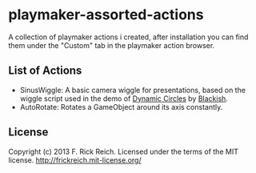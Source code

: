 # playmaker-assorted-actions
A collection of playmaker actions i created, after installation you can find them under the "Custom" tab in the playmaker action browser.

## List of Actions
- SinusWiggle: A basic camera wiggle for presentations, based on the wiggle script used in the demo of [Dynamic Circles](https://www.assetstore.unity3d.com/#/content/800) by [Blackish](https://www.assetstore.unity3d.com/#/publisher/3).
- AutoRotate: Rotates a GameObject around its axis constantly.

## License
Copyright (c) 2013 F. Rick Reich. Licensed under the terms of the MIT license.
http://frickreich.mit-license.org/
